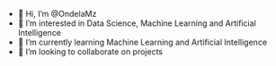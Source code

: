- 👋 Hi, I’m @OndelaMz
- 👀 I’m interested in Data Science, Machine Learning and Artificial Intelligence
- 🌱 I’m currently learning Machine Learning and Artificial Intelligence
- 💞️ I’m looking to collaborate on projects

<!---
OndelaMz/OndelaMz is a ✨ special ✨ repository because its `README.md` (this file) appears on your GitHub profile.
You can click the Preview link to take a look at your changes.
--->
